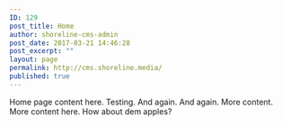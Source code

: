 ```yaml
---
ID: 129
post_title: Home
author: shoreline-cms-admin
post_date: 2017-03-21 14:46:28
post_excerpt: ""
layout: page
permalink: http://cms.shoreline.media/
published: true
---
```

Home page content here. Testing. And again. And again. More content. More content here. How about dem apples?